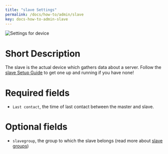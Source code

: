 ```yaml
---
title: "slave Settings"
permalink: /docs/how-to/admin/slave
key: docs-how-to-admin-slave
---
```


![Settings for device](/fireping/assets/images/slave_settings.png)

# Short Description
The slave is the actual device which gathers data about a server. Follow the [slave Setup Guide](/fireping/docs/getting-started/slaves) to get one up and running if you have none!

# Required fields
- `Last contact`, the time of last contact between the master and slave.

# Optional fields
- `slavegroup`, the group to which the slave belongs (read more about [slave groups](/fireping/docs/how-to/admin/slave-group))
